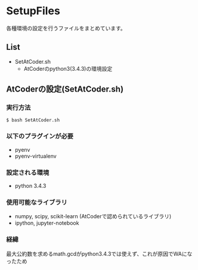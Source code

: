 # SetupFiles
各種環境の設定を行うファイルをまとめています。

## List
- SetAtCoder.sh
  - AtCoderのpython3(3.4.3)の環境設定

## AtCoderの設定(SetAtCoder.sh)
### 実行方法
```sh:title
$ bash SetAtCoder.sh
```
### 以下のプラグインが必要
- pyenv
- pyenv-virtualenv
### 設定される環境
- python 3.4.3
### 使用可能なライブラリ
- numpy, scipy, scikit-learn (AtCoderで認められているライブラリ)
- ipython, jupyter-notebook
### 経緯
最大公約数を求めるmath.gcdがpython3.4.3では使えず、これが原因でWAになったため

